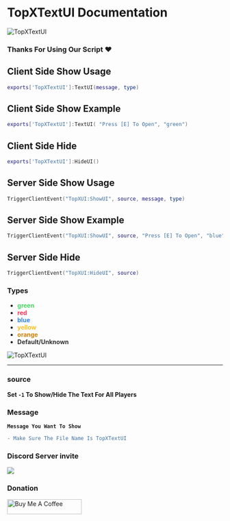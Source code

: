 # TopXTextUI Documentation

![TopXTextUI](https://cdn.discordapp.com/attachments/1173827107953057862/1173829005535891456/TEXTUI.png?ex=65656073&is=6552eb73&hm=69d81ec4bf714aa213e3ac52defa3318e73d9b0d24562b8c9c22e98069e7bfa9&)

### Thanks For Using Our Script ❤️


## Client Side Show Usage

```lua
exports['TopXTextUI']:TextUI(message, type)
```

## Client Side Show Example

```lua
exports['TopXTextUI']:TextUI( "Press [E] To Open", "green")
```

## Client Side Hide

```lua
exports['TopXTextUI']:HideUI()
```

## Server Side Show Usage

```lua
TriggerClientEvent("TopXUI:ShowUI", source, message, type)
```

## Server Side Show Example

```lua
TriggerClientEvent("TopXUI:ShowUI", source, "Press [E] To Open", "blue")
```
## Server Side Hide

```lua
TriggerClientEvent("TopXUI:HideUI", source)
```
### Types

- **<span style="color:rgba(71, 215, 100, 1)">green</span><br>**
- **<span style="color:rgba(255, 53, 91, 1)">red</span><br>**
- **<span style="color:rgba(47, 134, 235, 1)">blue</span><br>**
- **<span style="color:rgba(255, 192, 33, 1)">yellow</span><br>**
- **<span style="color:rgb(209, 128, 6) ">orange</span><br>**
- **<span style="color:rgba(51, 51, 51, 1)">Default/Unknown</span><br>**

![TopXTextUI](https://cdn.discordapp.com/attachments/1083634745172299808/1174025379233681408/image.png?ex=65661756&is=6553a256&hm=413555ae3f952653f2c4205b0d965e6541499c54e18027f626da617ceaa6ddd7&)


<hr>

### source

**Set `-1` To Show/Hide The Text For All Players**

### Message 

**`Message You Want To Show`**

```diff
- Make Sure The File Name Is TopXTextUI
```

### Discord Server invite
[![](https://dcbadge.vercel.app/api/server/vuJQnbEMyu)](https://discord.gg/vuJQnbEMyu)

### Donation
<a href="https://www.buymeacoffee.com/topxteam26" target="_blank"><img src="https://cdn.buymeacoffee.com/buttons/default-orange.png" alt="Buy Me A Coffee" height="35" width="174"></a>